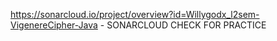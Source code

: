 https://sonarcloud.io/project/overview?id=Willygodx_l2sem-VigenereCipher-Java - SONARCLOUD CHECK FOR PRACTICE
